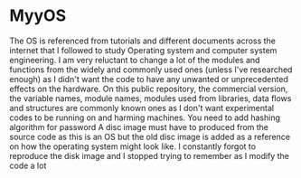# MyyOS
The OS is referenced from tutorials and different documents across the internet that I followed to study Operating system and computer system engineering.
I am very reluctant to change a lot of the modules and functions from the widely and commonly used ones (unless I've researched enough) as I didn't want the code to have any unwanted or unprecedented effects on the hardware.
On this public repository, the commercial version, the variable names, module names, modules used from libraries, data flows and structures are commonly known ones as I don't want experimental codes to be running on and harming machines.
You need to add hashing algorithm for password
A disc image must have to produced from the source code as this is an OS but the old disc image is added as a reference on how the operating system might look like. I constantly forgot to reproduce the disk image and I stopped trying to remember as I modify the code a lot
